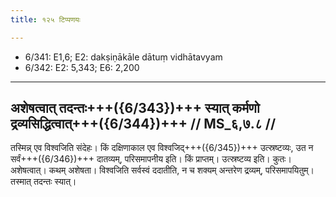 ```yaml
---
title: १२५ टिप्पणयः

---
```

- 6/341: E1,6; E2: dakṣiṇākāle dātuṃ vidhātavyam
- 6/342: E2: 5,343; E6: 2,200

____________________________________________


## अशेषत्वात् तदन्तः+++({6/343})+++ स्यात् कर्मणो द्रव्यसिद्धित्वात्+++({6/344})+++ // MS_६,७.८ //

तस्मिन्न् एव विश्वजिति संदेहः। किं दक्षिणाकाल एव विश्वजिद्+++({6/345})+++ उत्स्रष्टव्यः, उत न सर्वं+++({6/346})+++ दातव्यम्, परिसमापनीय इति। किं प्राप्तम्। उत्स्रष्टव्य इति। कुतः। अशेषत्वात्। कथम् अशेषता। विश्वजिति सर्वस्वं ददातीति, न च शक्यम् अन्तरेण द्रव्यम्, परिसमापयितुम्। तस्मात् तदन्तः स्यात्।
